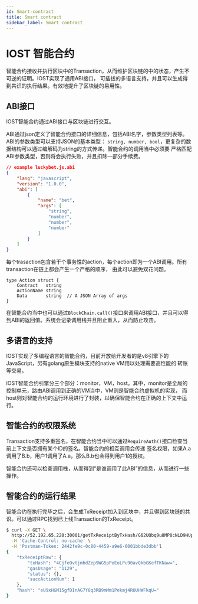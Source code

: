 ```yaml
---
id: Smart-contract
title: Smart contract
sidebar_label: Smart contract
---
```


# IOST 智能合约

智能合约接收并执行区块中的Transaction，从而维护区块链的中的状态，产生不可逆的证明。IOST实现了通用ABI接口，
可插拔的多语言支持，并且可以生成得到共识的执行结果。有效地提升了区块链的易用性。

## ABI接口
IOST智能合约通过ABI接口与区块链进行交互。

ABI通过json定义了智能合约接口的详细信息，包括ABI名字，参数类型列表等。ABI的参数类型可以支持JSON的基本类型：
```string, number, bool```，更复杂的数据结构可以通过编解码为string的方式传递。智能合约的调用当中必须要
严格匹配ABI参数类型，否则将会执行失败，并且扣除一部分手续费。

```json
// example luckybet.js.abi
{
    "lang": "javascript",
    "version": "1.0.0",
    "abi": [
        {
            "name": "bet",
            "args": [
                "string",
                "number",
                "number",
                "number"
            ]
        }
    ]
}
```

每个trasaction包含若干个事务性的action，每个action即为一个ABI调用。所有transaction在链上都会产生一个严格的顺序，
由此可以避免双花问题。

```golang
type Action struct {
	Contract   string  
	ActionName string 
	Data       string  // A JSON Array of args
}
```
在智能合约当中也可以通过```BlockChain.call()```接口来调用ABI接口，并且可以得到ABI的返回值。系统会记录调用栈并且阻止重入，从而防止攻击。

## 多语言的支持
IOST实现了多编程语言的智能合约，目前开放给开发者的是v8引擎下的JavaScript，另有golang原生模块支持的native VM用以处理需要高性能的
转账等交易。

IOST智能合约引擎分三个部分：monitor，VM，host。其中，monitor是全局的控制单元，路由ABI调用到正确的VM当中，VM则是智能合约虚拟机的实现，
而host则对智能合约的运行环境进行了封装，以确保智能合约在正确的上下文中运行。

## 智能合约的权限系统
Transaction支持多重签名，在智能合约当中可以通过```RequireAuth()```接口检查当前上下文是否拥有某个ID的签名。智能合约的相互调用会传递
签名权限，如果A.a调用了B.b，用户1调用了A.a，那么B.b也会得到用户1的授权。

智能合约还可以检查调用栈，从而得到“是谁调用了此ABI”的信息，从而进行一些操作。

## 智能合约的运行结果

智能合约在执行完毕之后，会生成TxReceipt加入到区块中，并且得到区块链的共识。可以通过RPC找到已上线Transaction的TxReceipt。

```sh
$ curl -X GET \
  http://52.192.65.220:30001/getTxReceiptByTxHash/G62UQbq9u8MP8cNLD9HUpMFtstTvRUAJ4avzKiAJc86f \
  -H 'Cache-Control: no-cache' \
  -H 'Postman-Token: 2442fe9c-0c80-4459-a9e6-0001bbde3dbb'l
{
    "txReceiptRaw": {
        "txHash": "4CjfeOvtjmhdZep9WG5pPoEoLPu90avQkbGKefTKNaw=",
        "gasUsage": "1129",
        "status": {},
        "succActionNum": 1
    },
    "hash": "eU9xHGM15gfDInAG7Y8q3RB9mMm1Pekmj4RUUHWFkqU="
}

```















